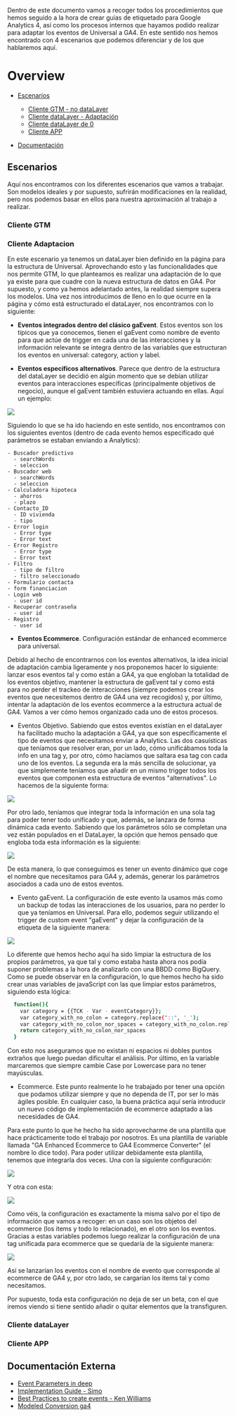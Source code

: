 Dentro de este documento vamos a recoger todos los procedimientos que hemos seguido a la hora de crear guías de etiquetado para Google Analytics 4, así como los procesos internos que hayamos podido realizar para adaptar los eventos de Universal a GA4. En este sentido nos hemos encontrado con 4 escenarios que podemos diferenciar y de los que hablaremos aquí.


# Overview

* [Escenarios](#Escenarios)
  * [Cliente GTM - no dataLayer](#Cliente-GTM)
  * [Cliente dataLayer - Adaptación](#Cliente-Adaptacion)
  * [Cliente dataLayer de 0](#Cliente-dataLayer)
  * [Cliente APP](#Cliente-APP)

* [Documentación](#Documentación)


## Escenarios
  Aquí nos encontramos con los diferentes escenarios que vamos a trabajar. Son modelos ideales y por supuesto, sufrirán modificaciones en la realidad, pero nos podemos basar en ellos para nuestra aproximación al trabajo a realizar.

### Cliente GTM

### Cliente Adaptacion

En este escenario ya tenemos un dataLayer bien definido en la página para la estructura de Universal. Aprovechando esto y las funcionalidades que nos permite GTM, lo que planteamos es realizar una adaptación de lo que ya existe para que cuadre con la nueva estructura de datos en GA4. Por supuesto, y como ya hemos adelantado antes, la realidad siempre supera los modelos. Una vez nos introducimos de lleno en lo que ocurre en la página y cómo está estructurado el dataLayer, nos encontramos con lo siguiente:

  - **Eventos integrados dentro del clásico gaEvent**. Estos eventos son los típicos que ya conocemos, tienen el gaEvent como nombre de evento para que actúe de trigger en cada una de las interacciones y la información relevante se integra dentro de las variables que estructuran los eventos en universal: category, action y label.

  - **Eventos específicos alternativos**. Parece que dentro de la estructura del dataLayer se decidió en algún momento que se debían utilizar eventos para interacciones específicas (principalmente objetivos de negocio), aunque el gaEvent también estuviera actuando en ellas. Aquí un ejemplo:

  ![](holapisos_events.png)

  Siguiendo lo que se ha ido haciendo en este sentido, nos encontramos con los siguientes eventos (dentro de cada evento hemos especificado qué parámetros se estaban enviando a Analytics):

    - Buscador predictivo
      - searchWords
      - seleccion
    - Buscador web
      - searchWords
      - seleccion
    - Calculadora hipoteca
      - ahorros
      - plazo
    - Contacto_ID
      - ID vivienda
      - tipo
    - Error login
      - Error type
      - Error text
    - Error Registro
      - Error type
      - Error text
    - Filtro
      - tipo de filtro
      - filtro seleccionado
    - Formulario contacta
    - form financiacion
    - Login web
      - user id
    - Recuperar contraseña
      - user id
    - Registro
      - user id

  - **Eventos Ecommerce**. Configuración estándar de enhanced ecommerce para universal.

Debido al hecho de encontrarnos con los eventos alternativos, la idea inicial de adaptación cambia ligeramente y nos proponemos hacer lo siguiente: lanzar esos eventos tal y como están a GA4, ya que engloban la totalidad de los eventos objetivo, mantener la estructura de gaEvent tal y como está para no perder el trackeo de interacciones (siempre podemos crear los eventos que necesitemos dentro de GA4 una vez recogidos) y, por último, intentar la adaptación de los eventos ecommerce a la estructura actual de GA4. Vamos a ver cómo hemos organizado cada uno de estos procesos.

  * Eventos Objetivo. Sabiendo que estos eventos existían en el dataLayer ha facilitado mucho la adaptación a GA4, ya que son específicamente el tipo de eventos que necesitamos enviar a Analytics. Las dos casuísticas que teníamos que resolver eran, por un lado, cómo unificábamos toda la info en una tag y, por otro, cómo hacíamos que saltara esa tag con cada uno de los eventos. La segunda era la más sencilla de solucionar, ya que simplemente teníamos que añadir en un mismo trigger todos los eventos que componen esta estructura de eventos "alternativos". Lo hacemos de la siguiente forma:

  ![](trigger_ga4_events_holapisos.png)

  Por otro lado, teníamos que integrar toda la información en una sola tag para poder tener todo unificado y que, además, se lanzara de forma dinámica cada evento. Sabiendo que los parámetros sólo se completan una vez están populados en el DataLayer, la opción que hemos pensado que engloba toda esta información es la siguiente:

  ![](tag_ga4_holapisos.png)

  De esta manera, lo que conseguimos es tener un evento dinámico que coge el nombre que necesitamos para GA4 y, además, generar los parámetros asociados a cada uno de estos eventos.

  * Evento gaEvent. La configuración de este evento la usamos más como un backup de todas las interacciones de los usuarios, para no perder lo que ya teníamos en Universal. Para ello, podemos seguir utilizando el trigger de custom event "gaEvent" y dejar la configuración de la etiqueta de la siguiente manera:

  ![](gaEvent_ga4.png)

  Lo diferente que hemos hecho aquí ha sido limpiar la estructura de los propios parámetros, ya que tal y como estaba hasta ahora nos podía suponer problemas a la hora de analizarlo con una BBDD como BigQuery. Como se puede observar en la configuración, lo que hemos hecho ha sido crear unas variables de javaScript con las que limpiar estos parámetros, siguiendo esta lógica:
  ```bash
    function(){
      var category = {{TCK - Var - eventCategory}};
      var category_with_no_colon = category.replace("::", '_');
      var category_with_no_colon_nor_spaces = category_with_no_colon.replace(/\s/g, '_');
      return category_with_no_colon_nor_spaces
    }
  ```
  Con esto nos aseguramos que no existan ni espacios ni dobles puntos extraños que luego puedan dificultar el análisis. Por último, en la variable marcaremos que siempre cambie Case por Lowercase para no tener mayúsculas.

  * Ecommerce. Este punto realmente lo he trabajado por tener una opción que podamos utilizar siempre y que no dependa de IT, por ser lo más ágiles posible. En cualquier caso, la buena práctica aquí sería introducir un nuevo código de implementación de ecommerce adaptado a las necesidades de GA4.

  Para este punto lo que he hecho ha sido aprovecharme de una plantilla que hace prácticamente todo el trabajo por nosotros. Es una plantilla de variable llamada "GA Enhanced Ecommerce to GA4 Ecommerce Converter" (el nombre lo dice todo). Para poder utilizar debidamente esta plantilla, tenemos que integrarla dos veces. Una con la siguiente configuración:

  ![](ecommerce_1.png)

  Y otra con esta:

  ![](ecommerce_2.png)

  Como véis, la configuración es exactamente la misma salvo por el tipo de información que vamos a recoger: en un caso son los objetos del ecommerce (los items y todo lo relacionado), en el otro son los eventos. Gracias a estas variables podemos luego realizar la configuración de una tag unificada para ecommerce que se quedaría de la siguiente manera:

  ![](ecommerce_3.png)

  Así se lanzarían los eventos con el nombre de evento que corresponde al ecommerce de GA4 y, por otro lado, se cargarían los items tal y como necesitamos.

  Por supuesto, toda esta configuración no deja de ser un beta, con el que iremos viendo si tiene sentido añadir o quitar elementos que la transfiguren.



### Cliente dataLayer

### Cliente APP

## Documentación Externa

  - [Event Parameters in deep](https://stuifbergen.com/2022/01/making-sense-of-event-parameters-in-ga4/)
  - [Implementation Guide - Simo](https://www.simoahava.com/analytics/implementation-guide-events-google-analytics-4/)
  - [Best Practices to create events - Ken Williams](https://ken-williams.com/guide/installation/5-best-practices-for-creating-your-events-and-parameters-in-a-google-analytics-4/)
  - [Modeled Conversion ga4](https://ken-williams.com/guide/overview/how-conversions-are-modeled-in-google-analytics-4/)
